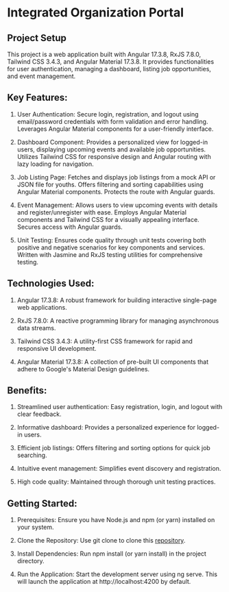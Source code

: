 # Integrated Organization Portal

## Project Setup

This project is a web application built with Angular 17.3.8, RxJS 7.8.0, Tailwind CSS 3.4.3, and Angular Material 17.3.8. It provides functionalities for user authentication, managing a dashboard, listing job opportunities, and event management.

## Key Features:

1. User Authentication: Secure login, registration, and logout using email/password credentials with form validation and error handling. Leverages Angular Material components for a user-friendly interface.

2. Dashboard Component: Provides a personalized view for logged-in users, displaying upcoming events and available job opportunities. Utilizes Tailwind CSS for responsive design and Angular routing with lazy loading for navigation.

3. Job Listing Page: Fetches and displays job listings from a mock API or JSON file for youths. Offers filtering and sorting capabilities using Angular Material components. Protects the route with Angular guards.

4. Event Management: Allows users to view upcoming events with details and register/unregister with ease. Employs Angular Material components and Tailwind CSS for a visually appealing interface. Secures access with Angular guards.

5. Unit Testing: Ensures code quality through unit tests covering both positive and negative scenarios for key components and services. Written with Jasmine and RxJS testing utilities for comprehensive testing.

## Technologies Used:

1. Angular 17.3.8: A robust framework for building interactive single-page web applications.

2. RxJS 7.8.0: A reactive programming library for managing asynchronous data streams.

3. Tailwind CSS 3.4.3: A utility-first CSS framework for rapid and responsive UI development.

4. Angular Material 17.3.8: A collection of pre-built UI components that adhere to Google's Material Design guidelines.

## Benefits:

1. Streamlined user authentication: Easy registration, login, and logout with clear feedback.

2. Informative dashboard: Provides a personalized experience for logged-in users.

3. Efficient job listings: Offers filtering and sorting options for quick job searching.

4. Intuitive event management: Simplifies event discovery and registration.

5. High code quality: Maintained through thorough unit testing practices.

## Getting Started:

1. Prerequisites: Ensure you have Node.js and npm (or yarn) installed on your system.

2. Clone the Repository: Use git clone to clone this [repository](https://github.com/liquidrain-zip/integrated-organization-portal.git).

3. Install Dependencies: Run npm install (or yarn install) in the project directory.

4. Run the Application: Start the development server using ng serve. This will launch the application at http://localhost:4200 by default.
